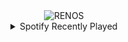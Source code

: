 <div align="center">
<picture>
    <source media="(prefers-color-scheme: dark)" srcset="https://i.ibb.co/RpzzKqw/output-gif.gif">
    <source media="(prefers-color-scheme: light)" srcset="https://i.ibb.co/RpzzKqw/output-gif.gif">
    <img alt="RENOS" src="https://i.ibb.co/RpzzKqw/output-gif.gif">
</picture>
<details>
<summary>Spotify Recently Played</summary>
<img src="https://spotify-recently-played-readme.vercel.app/api?user=31d6d6zerc5ct6kck32na2ozsqf4&unique=1&width=400" alt="Spotify" />
</details>
</div>

<!-- Image deletion URL: https://ibb.co/HDnnyj8/8d1f4029357e1150d4e67bfec5bc7c3d -->